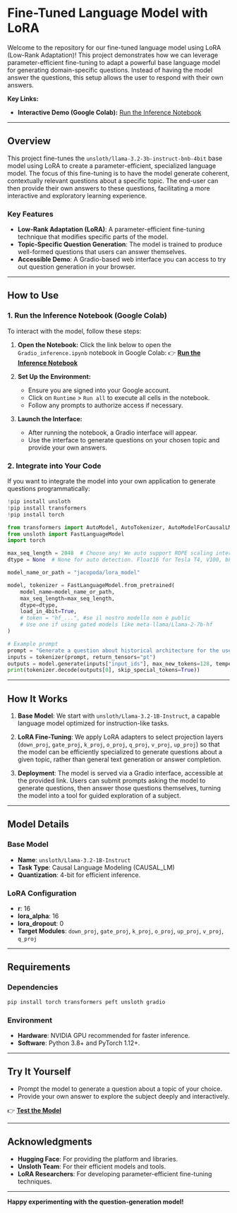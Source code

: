 # **Fine-Tuned Language Model with LoRA**

Welcome to the repository for our fine-tuned language model using LoRA (Low-Rank Adaptation)! This project demonstrates how we can leverage parameter-efficient fine-tuning to adapt a powerful base language model for generating domain-specific questions. Instead of having the model answer the questions, this setup allows the user to respond with their own answers. 

**Key Links:**
- **Interactive Demo (Google Colab):** [Run the Inference Notebook](https://colab.research.google.com/github/Grandediw/Fine-Tuned-LLM/blob/main/Gradio_inference.ipynb)

---

## **Overview**

This project fine-tunes the `unsloth/llama-3.2-3b-instruct-bnb-4bit` base model using LoRA to create a parameter-efficient, specialized language model. The focus of this fine-tuning is to have the model generate coherent, contextually relevant questions about a specific topic. The end-user can then provide their own answers to these questions, facilitating a more interactive and exploratory learning experience.

### **Key Features**
- **Low-Rank Adaptation (LoRA)**: A parameter-efficient fine-tuning technique that modifies specific parts of the model.
- **Topic-Specific Question Generation**: The model is trained to produce well-formed questions that users can answer themselves.
- **Accessible Demo**: A Gradio-based web interface you can access to try out question generation in your browser.

---

## **How to Use**

### **1. Run the Inference Notebook (Google Colab)**

To interact with the model, follow these steps:

1. **Open the Notebook:**
   Click the link below to open the `Gradio_inference.ipynb` notebook in Google Colab:
   👉 **[Run the Inference Notebook](https://colab.research.google.com/github/<your-username>/Fine-Tuned-LLM/blob/main/Gradio_inference.ipynb)**

2. **Set Up the Environment:**
   - Ensure you are signed into your Google account.
   - Click on `Runtime` > `Run all` to execute all cells in the notebook.
   - Follow any prompts to authorize access if necessary.

3. **Launch the Interface:**
   - After running the notebook, a Gradio interface will appear.
   - Use the interface to generate questions on your chosen topic and provide your own answers.


### **2. Integrate into Your Code**

If you want to integrate the model into your own application to generate questions programmatically:

```python
!pip install unsloth
!pip install transformers
!pip install torch

from transformers import AutoModel, AutoTokenizer, AutoModelForCausalLM
from unsloth import FastLanguageModel
import torch

max_seq_length = 2048  # Choose any! We auto support ROPE scaling internally!
dtype = None  # None for auto detection. Float16 for Tesla T4, V100, bFloat16 for Ampere+

model_name_or_path = "jacopoda/lora_model"

model, tokenizer = FastLanguageModel.from_pretrained(
    model_name=model_name_or_path,
    max_seq_length=max_seq_length,
    dtype=dtype,
    load_in_4bit=True,
    # token = "hf_...", #se il nostro modello non è public
    # Use one if using gated models like meta-llama/Llama-2-7b-hf
)

# Example prompt
prompt = "Generate a question about historical architecture for the user to answer."
inputs = tokenizer(prompt, return_tensors="pt")
outputs = model.generate(inputs["input_ids"], max_new_tokens=128, temperature=1.5)
print(tokenizer.decode(outputs[0], skip_special_tokens=True))
```

---

## **How It Works**

1. **Base Model**: 
   We start with `unsloth/Llama-3.2-1B-Instruct`, a capable language model optimized for instruction-like tasks.

2. **LoRA Fine-Tuning**: 
   We apply LoRA adapters to select projection layers (`down_proj`, `gate_proj`, `k_proj`, `o_proj`, `q_proj`, `v_proj`, `up_proj`) so that the model can be efficiently specialized to generate questions about a given topic, rather than general text generation or answer completion.

3. **Deployment**:
   The model is served via a Gradio interface, accessible at the provided link. Users can submit prompts asking the model to generate questions, then answer those questions themselves, turning the model into a tool for guided exploration of a subject.

---

## **Model Details**

### **Base Model**
- **Name**: `unsloth/Llama-3.2-1B-Instruct`
- **Task Type**: Causal Language Modeling (CAUSAL_LM)
- **Quantization**: 4-bit for efficient inference.

### **LoRA Configuration**
- **r**: 16
- **lora_alpha**: 16
- **lora_dropout**: 0
- **Target Modules**: `down_proj`, `gate_proj`, `k_proj`, `o_proj`, `up_proj`, `v_proj`, `q_proj`

---

## **Requirements**

### **Dependencies**
```bash
pip install torch transformers peft unsloth gradio
```

### **Environment**
- **Hardware**: NVIDIA GPU recommended for faster inference.
- **Software**: Python 3.8+ and PyTorch 1.12+.

---

## **Try It Yourself**
- Prompt the model to generate a question about a topic of your choice.
- Provide your own answer to explore the subject deeply and interactively.

👉 **[Test the Model](https://9b7c23980211fb75b3.gradio.live/)**

---

## **Acknowledgments**
- **Hugging Face**: For providing the platform and libraries.
- **Unsloth Team**: For their efficient models and tools.
- **LoRA Researchers**: For developing parameter-efficient fine-tuning techniques.

---

**Happy experimenting with the question-generation model!**
